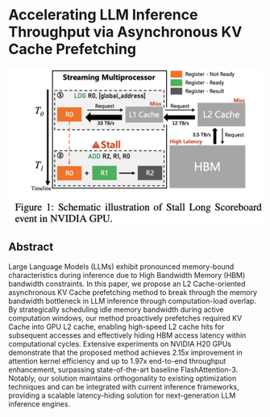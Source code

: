 # Accelerating LLM Inference Throughput via Asynchronous KV Cache Prefetching

![](fig1.png)

## Abstract

Large Language Models (LLMs) exhibit pronounced memory-bound characteristics
during inference due to High Bandwidth Memory (HBM) bandwidth constraints. In
this paper, we propose an L2 Cache-oriented asynchronous KV Cache prefetching
method to break through the memory bandwidth bottleneck in LLM inference
through computation-load overlap. By strategically scheduling idle memory
bandwidth during active computation windows, our method proactively prefetches
required KV Cache into GPU L2 cache, enabling high-speed L2 cache hits for
subsequent accesses and effectively hiding HBM access latency within
computational cycles. Extensive experiments on NVIDIA H20 GPUs demonstrate that
the proposed method achieves 2.15x improvement in attention kernel efficiency
and up to 1.97x end-to-end throughput enhancement, surpassing state-of-the-art
baseline FlashAttention-3. Notably, our solution maintains orthogonality to
existing optimization techniques and can be integrated with current inference
frameworks, providing a scalable latency-hiding solution for next-generation
LLM inference engines.
